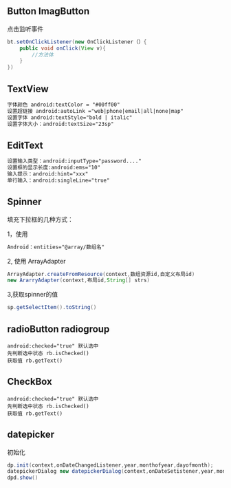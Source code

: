 
## Button   ImagButton

点击监听事件 

```java
bt.setOnClickListener(new OnClickListener（）{
    public void onClick(View v){
        //方法体
	}
})
```

## TextView

```xml
字体颜色 android:textColor = "#00ff00"
设置超链接 android:autoLink ="web|phone|email|all|none|map"
设置字体 android:textStyle="bold | italic"
设置字体大小：android:textSize="23sp"
```

## EditText

```xml
设置输入类型：android:inputType="password...."
设置框的显示长度:android:ems="10"
输入提示：android:hint="xxx"
单行输入：android:singleLine="true"
```

## Spinner

填充下拉框的几种方式：

1，使用 
```xml
Android：entities="@array/数组名"
```

2, 使用 ArrayAdapter

```java
ArrayAdapter.createFromResource(context,数组资源id,自定义布局id)
new ArarryAdapter(context,布局id,String[] strs)
```

3,获取spinner的值

```java
sp.getSelectItem().toString()
```

## radioButton radiogroup

```
android:checked="true" 默认选中
先判断选中状态 rb.isChecked() 
获取值 rb.getText()
```
   
## CheckBox

```
android:checked="true" 默认选中
先判断选中状态 rb.isChecked()
获取值 rb.getText()
```

## datepicker

初始化

```java
dp.init(context,onDateChangedListener,year,monthofyear,dayofmonth);
datepickerDialog new datepickerDialog(context,onDateSetistener,year,month,day)
dpd.show()
```
   



